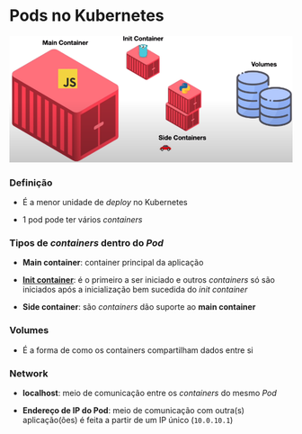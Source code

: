 # Pods no Kubernetes

![](./assets/representacao-pods.png)

### Definição

* É a menor unidade de *deploy* no Kubernetes

* 1 pod pode ter vários *containers*

### Tipos de *containers* dentro do *Pod*

* **Main container**: container principal da aplicação

* [**Init container**](https://kubernetes.io/docs/concepts/workloads/pods/init-containers/): é o primeiro a ser iniciado e outros *containers* só são iniciados após a inicialização bem sucedida do *init container*

* **Side container**: são *containers* dão suporte ao **main container**

### Volumes

* É a forma de como os containers compartilham dados entre si

### Network

* **localhost**: meio de comunicação entre os *containers* do mesmo *Pod*

* **Endereço de IP do Pod**: meio de comunicação com outra(s) aplicação(ões) é feita a partir de um IP único (`10.0.10.1`)